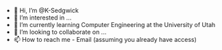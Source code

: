 - 👋 Hi, I’m @K-Sedgwick
- 👀 I’m interested in ...
- 🌱 I’m currently learning Computer Engineering at the University of Utah
- 💞️ I’m looking to collaborate on ...
- 📫 How to reach me - Email (assuming you already have access)

